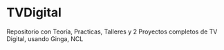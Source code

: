 # TVDigital
Repositorio con Teoría, Practicas, Talleres y 2 Proyectos completos de TV Digital, usando Ginga, NCL 
